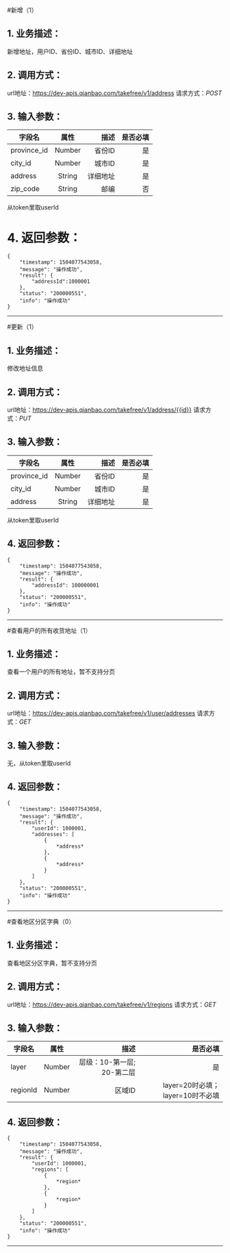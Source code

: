 #新增（1）
## 1. 业务描述：
新增地址，用户ID、省份ID、城市ID、详细地址

## 2. 调用方式：
url地址：https://dev-apis.qianbao.com/takefree/v1/address
请求方式：*POST*

## 3. 输入参数：
|字段名|属性|描述|是否必填|
|---------|:------:|------:|------------:|
|province_id|Number|省份ID|是|
|city_id|Number|城市ID|是|
|address|String|详细地址|是|
|zip_code|String|邮编|否|
从token里取userId

# 4. 返回参数：
```
{
    "timestamp": 1504077543058,
    "message": "操作成功",
    "result": {
        "addressId":1000001
    },
    "status": "200000551",
    "info": "操作成功"
}
```
***

#更新（1）
## 1. 业务描述：
修改地址信息

## 2. 调用方式：
url地址：https://dev-apis.qianbao.com/takefree/v1/address/{{id}}
请求方式：*PUT*

## 3. 输入参数：
|字段名|属性|描述|是否必填|
|---------|:------:|------:|------------:|
|province_id|Number|省份ID|是|
|city_id|Number|城市ID|是|
|address|String|详细地址|是|
从token里取userId

## 4. 返回参数：
```
{
    "timestamp": 1504077543058,
    "message": "操作成功",
    "result": {
        "addressId": 100000001
    },
    "status": "200000551",
    "info": "操作成功"
}
```
***

#查看用户的所有收货地址（1）
## 1. 业务描述：
查看一个用户的所有地址，暂不支持分页

## 2. 调用方式：
url地址：https://dev-apis.qianbao.com/takefree/v1/user/addresses
请求方式：*GET*

## 3. 输入参数：
无，从token里取userId

## 4. 返回参数：
```
{
    "timestamp": 1504077543058,
    "message": "操作成功",
    "result": {
        "userId": 1000001,
        "addresses": [
            {
                *address*
            },
            {
                *address*
            }
        ]
    },
    "status": "200000551",
    "info": "操作成功"
}
```
***

#查看地区分区字典（0）
## 1. 业务描述：
查看地区分区字典，暂不支持分页

## 2. 调用方式：
url地址：https://dev-apis.qianbao.com/takefree/v1/regions
请求方式：*GET*

## 3. 输入参数：
|字段名|属性|描述|是否必填|
|---------|:------:|------:|------------:|
|layer|Number|层级：10-第一层; 20-第二层|是|
|regionId|Number|区域ID|layer=20时必填；layer=10时不必填|

## 4. 返回参数：
```
{
    "timestamp": 1504077543058,
    "message": "操作成功",
    "result": {
        "userId": 1000001,
        "regions": [
            {
                *region*
            },
            {
                *region*
            }
        ]
    },
    "status": "200000551",
    "info": "操作成功"
}
```
***